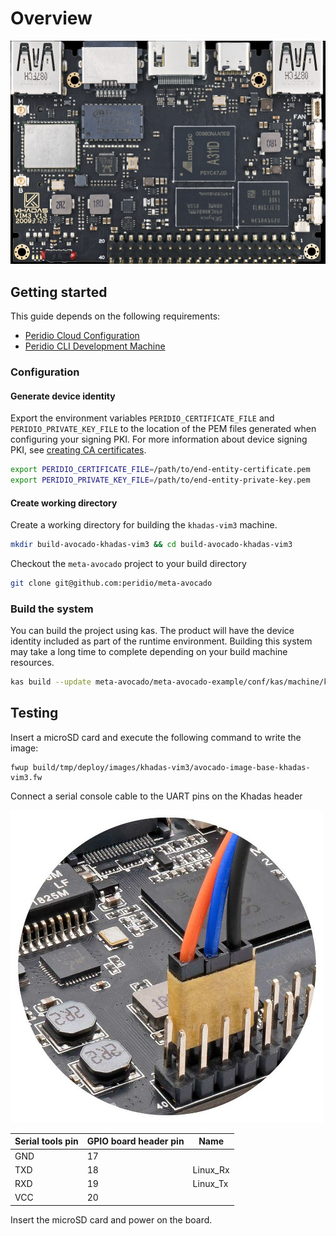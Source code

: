 # Overview

<img src="/img/integration/linux/reference-designs/khadas-vim3.jpg" />

## Getting started

This guide depends on the following requirements:

- [Peridio Cloud Configuration](/integration/linux/overview#peridio-cloud-requirements)
- [Peridio CLI Development Machine](/integration/linux/overview#development-machine-requirements)

### Configuration

#### Generate device identity

Export the environment variables `PERIDIO_CERTIFICATE_FILE` and `PERIDIO_PRIVATE_KEY_FILE` to the location of the PEM files generated when configuring your signing PKI. For more information about device signing PKI, see [creating CA certificates](/platform/guides/creating-x509-certificates-with-openssl).

```bash
export PERIDIO_CERTIFICATE_FILE=/path/to/end-entity-certificate.pem
export PERIDIO_PRIVATE_KEY_FILE=/path/to/end-entity-private-key.pem
```

#### Create working directory

Create a working directory for building the `khadas-vim3` machine.

```bash
mkdir build-avocado-khadas-vim3 && cd build-avocado-khadas-vim3
```

Checkout the `meta-avocado` project to your build directory

```bash
git clone git@github.com:peridio/meta-avocado
```

### Build the system

You can build the project using kas. The product will have the device identity included as part of the runtime environment. Building this system may take a long time to complete depending on your build machine resources.

```bash
kas build --update meta-avocado/meta-avocado-example/conf/kas/machine/khadas-vim3.yml
```

## Testing

Insert a microSD card and execute the following command to write the image:

```shell
fwup build/tmp/deploy/images/khadas-vim3/avocado-image-base-khadas-vim3.fw
```

Connect a serial console cable to the UART pins on the Khadas header

<img src="/img/integration/linux/reference-designs/khadas-vim3-console.png" />

| Serial tools pin | GPIO board header pin | Name     |
| ---------------- | --------------------- | -------- |
| GND              | 17                    |          |
| TXD              | 18                    | Linux_Rx |
| RXD              | 19                    | Linux_Tx |
| VCC              | 20                    |          |

Insert the microSD card and power on the board.
